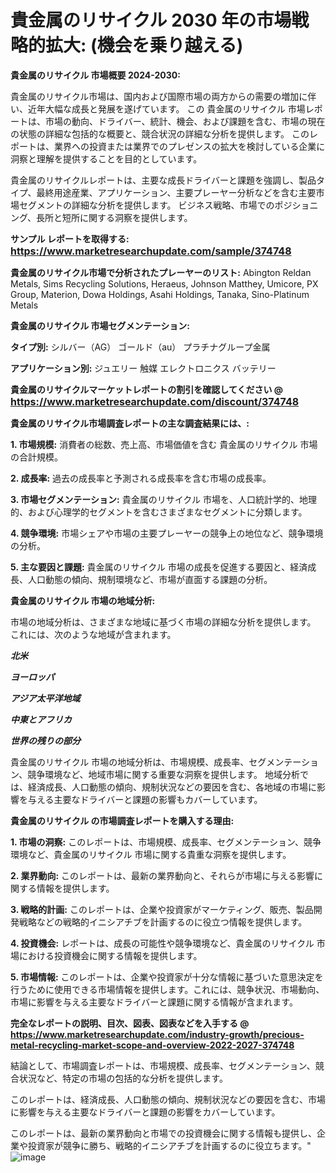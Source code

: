 # 貴金属のリサイクル 2030 年の市場戦略的拡大: (機会を乗り越える)

<strong>貴金属のリサイクル 市場概要 2024-2030:</strong>

貴金属のリサイクル市場は、国内および国際市場の両方からの需要の増加に伴い、近年大幅な成長と発展を遂げています。 この 貴金属のリサイクル 市場レポートは、市場の動向、ドライバー、統計、機会、および課題を含む、市場の現在の状態の詳細な包括的な概要と、競合状況の詳細な分析を提供します。 このレポートは、業界への投資または業界でのプレゼンスの拡大を検討している企業に洞察と理解を提供することを目的としています。

貴金属のリサイクルレポートは、主要な成長ドライバーと課題を強調し、製品タイプ、最終用途産業、アプリケーション、主要プレーヤー分析などを含む主要市場セグメントの詳細な分析を提供します。 ビジネス戦略、市場でのポジショニング、長所と短所に関する洞察を提供します。



<strong>サンプル レポートを取得する: <a href=https://www.marketresearchupdate.com/sample/374748><font size=3 color=#0000ff>https://www.marketresearchupdate.com/sample/374748</font></a></strong>



<strong>貴金属のリサイクル市場で分析されたプレーヤーのリスト:</strong>
Abington Reldan Metals, Sims Recycling Solutions, Heraeus, Johnson Matthey, Umicore, PX Group, Materion, Dowa Holdings, Asahi Holdings, Tanaka, Sino-Platinum Metals



<strong>貴金属のリサイクル 市場セグメンテーション:</strong>



<strong>タイプ別:</strong>
シルバー（AG）
ゴールド（au）
プラチナグループ金属



<strong>アプリケーション別:</strong>
ジュエリー
触媒
エレクトロニクス
バッテリー



<strong>貴金属のリサイクルマーケットレポートの割引を確認してください @ <a href=https://www.marketresearchupdate.com/discount/374748><font size=3 color=#0000ff>https://www.marketresearchupdate.com/discount/374748</font></a></strong>



<strong>貴金属のリサイクル市場調査レポートの主な調査結果には、:</strong>



<strong>1. 市場規模:</strong> 消費者の総数、売上高、市場価値を含む 貴金属のリサイクル 市場の合計規模。



<strong>2. 成長率:</strong> 過去の成長率と予測される成長率を含む市場の成長率。



<strong>3. 市場セグメンテーション:</strong> 貴金属のリサイクル 市場を、人口統計学的、地理的、および心理学的セグメントを含むさまざまなセグメントに分類します。



<strong>4. 競争環境:</strong> 市場シェアや市場の主要プレーヤーの競争上の地位など、競争環境の分析。



<strong>5. 主な要因と課題:</strong> 貴金属のリサイクル 市場の成長を促進する要因と、経済成長、人口動態の傾向、規制環境など、市場が直面する課題の分析。



<strong>貴金属のリサイクル 市場の地域分析:</strong>

市場の地域分析は、さまざまな地域に基づく市場の詳細な分析を提供します。 これには、次のような地域が含まれます。

<em>

<strong>北米</strong></em>
<em>

<strong>ヨーロッパ</strong></em>
<em>

<strong>アジア太平洋地域</strong></em>
<em>

<strong>中東とアフリカ</strong></em>
<em>

<strong>世界の残りの部分</strong></em>

貴金属のリサイクル 市場の地域分析は、市場規模、成長率、セグメンテーション、競争環境など、地域市場に関する重要な洞察を提供します。 地域分析では、経済成長、人口動態の傾向、規制状況などの要因を含む、各地域の市場に影響を与える主要なドライバーと課題の影響もカバーしています。



<strong>貴金属のリサイクル の市場調査レポートを購入する理由:</strong>



<strong>1. 市場の洞察:</strong> このレポートは、市場規模、成長率、セグメンテーション、競争環境など、貴金属のリサイクル 市場に関する貴重な洞察を提供します。



<strong>2. 業界動向:</strong> このレポートは、最新の業界動向と、それらが市場に与える影響に関する情報を提供します。



<strong>3. 戦略的計画:</strong> このレポートは、企業や投資家がマーケティング、販売、製品開発戦略などの戦略的イニシアチブを計画するのに役立つ情報を提供します。



<strong>4. 投資機会:</strong> レポートは、成長の可能性や競争環境など、貴金属のリサイクル 市場における投資機会に関する情報を提供します。



<strong>5. 市場情報:</strong> このレポートは、企業や投資家が十分な情報に基づいた意思決定を行うために使用できる市場情報を提供します。これには、競争状況、市場動向、市場に影響を与える主要なドライバーと課題に関する情報が含まれます。



<strong><b>完全なレポートの説明、目次、図表、図表などを入手する @ <a href=https://www.marketresearchupdate.com/industry-growth/precious-metal-recycling-market-scope-and-overview-2022-2027-374748>https://www.marketresearchupdate.com/industry-growth/precious-metal-recycling-market-scope-and-overview-2022-2027-374748</a></b></strong>

結論として、市場調査レポートは、市場規模、成長率、セグメンテーション、競合状況など、特定の市場の包括的な分析を提供します。

このレポートは、経済成長、人口動態の傾向、規制状況などの要因を含む、市場に影響を与える主要なドライバーと課題の影響をカバーしています。

このレポートは、最新の業界動向と市場での投資機会に関する情報も提供し、企業や投資家が競争に勝ち、戦略的イニシアチブを計画するのに役立ちます。"
![image](https://github.com/renukap7961/renukap7961/assets/163852544/23c238b0-4ad1-4bdc-a50d-d3c427bbbd98)
